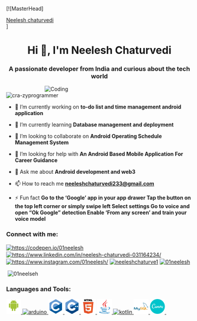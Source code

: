 [![MasterHead]<div class="badge-base LI-profile-badge" data-locale="en_US" data-size="medium" data-theme="dark" data-type="VERTICAL" data-vanity="neelesh-chaturvedi-031164234" data-version="v1"><a class="badge-base__link LI-simple-link" href="https://in.linkedin.com/in/neelesh-chaturvedi-031164234?trk=profile-badge">Neelesh chaturvedi</a></div>
              ]

<h1 align="center">Hi 👋, I'm Neelesh Chaturvedi</h1>
<h3 align="center">A passionate developer from India and curious about the tech world</h3>

<img align="right" alt="Coding" width="400" src="https://imgs.search.brave.com/w6Afg5fCX8h_wkW1FD2XLMOuKUOXVT9tN2hJWmhl6Rc/rs:fit:800:600:1/g:ce/aHR0cHM6Ly9jZG4u/ZHJpYmJibGUuY29t/L3VzZXJzLzExNjIw/Nzcvc2NyZWVuc2hv/dHMvMzg0ODkxNC9w/cm9ncmFtbWVyLmdp/Zg.gif">

<p align="left"> <img src="https://komarev.com/ghpvc/?username=cra-zyprogrammer&label=Profile%20views&color=0e75b6&style=flat" alt="cra-zyprogrammer" /> </p>

- 🔭 I’m currently working on **to-do list and time management android application**

- 🌱 I’m currently learning **Database management and deployment**

- 👯 I’m looking to collaborate on **Android Operating Schedule Management System**

- 🤝 I’m looking for help with **An Android Based Mobile Application For Career Guidance**

- 💬 Ask me about **Android development and web3**

- 📫 How to reach me **neeleshchaturvedi233@gmail.com**

- ⚡ Fun fact **Go to the ‘Google’ app in your app drawer Tap the button on the top left corner or simply swipe left Select settings Go to voice and open “Ok Google” detection Enable ‘From any screen’ and train your voice model**

<h3 align="left">Connect with me:</h3>
<a href="https://codepen.io/https://codepen.io/01neelesh" target="blank"><img align="center" src="https://raw.githubusercontent.com/rahuldkjain/github-profile-readme-generator/master/src/images/icons/Social/codepen.svg" alt="https://codepen.io/01neelesh" height="30" width="40" /></a>
<a href="https://linkedin.com/in/https://www.linkedin.com/in/neelesh-chaturvedi-031164234/" target="blank"><img align="center" src="https://raw.githubusercontent.com/rahuldkjain/github-profile-readme-generator/master/src/images/icons/Social/linked-in-alt.svg" alt="https://www.linkedin.com/in/neelesh-chaturvedi-031164234/" height="30" width="40" /></a>
<a href="https://instagram.com/https://www.instagram.com/01neelesh/" target="blank"><img align="center" src="https://raw.githubusercontent.com/rahuldkjain/github-profile-readme-generator/master/src/images/icons/Social/instagram.svg" alt="https://www.instagram.com/01neelesh/" height="30" width="40" /></a>
<a href="https://www.hackerrank.com/neeleshchaturve1" target="blank"><img align="center" src="https://raw.githubusercontent.com/rahuldkjain/github-profile-readme-generator/master/src/images/icons/Social/hackerrank.svg" alt="neeleshchaturve1" height="30" width="40" /></a>
<a href="https://www.leetcode.com/01neelesh" target="blank"><img align="center" src="https://raw.githubusercontent.com/rahuldkjain/github-profile-readme-generator/master/src/images/icons/Social/leet-code.svg" alt="01neelesh" height="30" width="40" /></a>
</p>

<p>&nbsp;<img align="center" src="https://github-readme-stats.vercel.app/api?username=01neelseh&show_icons=true&locale=en" alt="01neelseh" /></p>

<h3 align="left">Languages and Tools:</h3>
<p align="left"> <a href="https://developer.android.com" target="_blank" rel="noreferrer"> <img src="https://raw.githubusercontent.com/devicons/devicon/master/icons/android/android-original-wordmark.svg" alt="android" width="40" height="40"/> </a> <a href="https://www.arduino.cc/" target="_blank" rel="noreferrer"> <img src="https://cdn.worldvectorlogo.com/logos/arduino-1.svg" alt="arduino" width="40" height="40"/> </a> <a href="https://www.cprogramming.com/" target="_blank" rel="noreferrer"> <img src="https://raw.githubusercontent.com/devicons/devicon/master/icons/c/c-original.svg" alt="c" width="40" height="40"/> </a> <a href="https://www.w3schools.com/cpp/" target="_blank" rel="noreferrer"> <img src="https://raw.githubusercontent.com/devicons/devicon/master/icons/cplusplus/cplusplus-original.svg" alt="cplusplus" width="40" height="40"/> </a> <a href="https://www.w3.org/html/" target="_blank" rel="noreferrer"> <img src="https://raw.githubusercontent.com/devicons/devicon/master/icons/html5/html5-original-wordmark.svg" alt="html5" width="40" height="40"/> </a> <a href="https://www.java.com" target="_blank" rel="noreferrer"> <img src="https://raw.githubusercontent.com/devicons/devicon/master/icons/java/java-original.svg" alt="java" width="40" height="40"/> </a> <a href="https://kotlinlang.org" target="_blank" rel="noreferrer"> <img src="https://www.vectorlogo.zone/logos/kotlinlang/kotlinlang-icon.svg" alt="kotlin" width="40" height="40"/> </a> <a href="https://www.mysql.com/" target="_blank" rel="noreferrer"> <img src="https://raw.githubusercontent.com/devicons/devicon/master/icons/mysql/mysql-original-wordmark.svg" alt="mysql" width="40" height="40"/>
    <img src="https://github.com/devicons/devicon/blob/master/icons/canva/canva-original.svg" title="Canva" alt="Canva" width="40" height="40"/>&nbsp; </a> </p>
    
    
